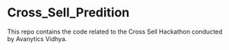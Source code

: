 # Cross_Sell_Predition
This repo contains the code related to the Cross Sell Hackathon conducted by Avanytics Vidhya.
